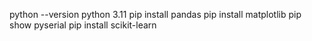 python  --version
python 3.11
pip install pandas 
pip install matplotlib
pip show pyserial
pip install scikit-learn
